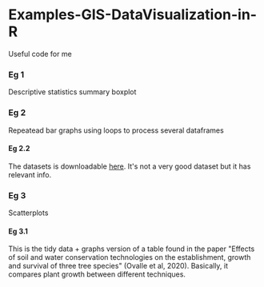 # Examples-GIS-DataVisualization-in-R
Useful code for me 

### Eg 1
Descriptive statistics summary boxplot
### Eg 2
Repeatead bar graphs using loops to process several dataframes
#### Eg 2.2
The datasets is downloadable [here](http://www.ide.cl/index.php/flora-y-fauna/item/1513-catastros-de-uso-de-suelo-y-vegetacion).
It's not a very good dataset but it has relevant info.
### Eg 3
Scatterplots
#### Eg 3.1
This is the tidy data + graphs version of a table found in the paper "Effects of soil and water conservation technologies on the establishment, growth and survival of three tree species" (Ovalle et al, 2020). Basically, it compares plant growth between different techniques.
